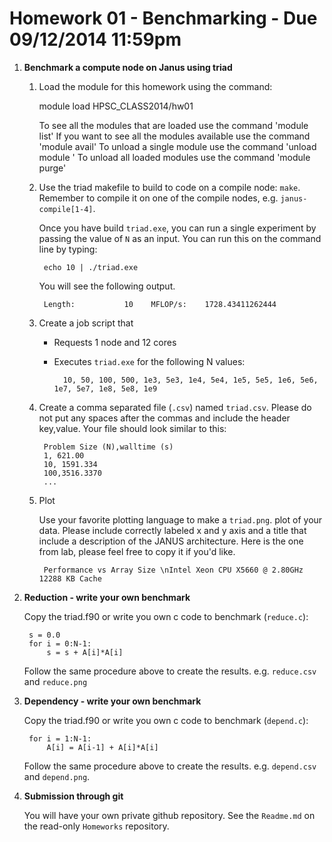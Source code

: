 # Homework 01 - Benchmarking - Due 09/12/2014 11:59pm

1. __Benchmark a compute node on Janus using triad__
	1. Load the module for this homework using the command:
	
	   module load HPSC_CLASS2014/hw01
        
	   To see all the modules that are loaded use the command 'module list'
           If you want to see all the modules available use the command 'module avail'
           To unload a single module use the command 'unload module <module-name>'
           To unload all loaded modules use the command 'module purge'

	2. Use the triad makefile to build to code on a compile node:
       `make`. Remember to compile it on one of the compile nodes,
       e.g. `janus-compile[1-4]`.
	
	   Once you have build `triad.exe`, you can run a single experiment
       by passing the value of `N` as an input.  You can run this on the
       command line by typing: 

			echo 10 | ./triad.exe

	    You will see the following output.

			Length:           10    MFLOP/s:    1728.43411262444 

	3. Create a job script that
	
		- Requests 1 node and 12 cores
		- Executes  `triad.exe` for the following N values:

				10, 50, 100, 500, 1e3, 5e3, 1e4, 5e4, 1e5, 5e5, 1e6, 5e6, 1e7, 5e7, 1e8, 5e8, 1e9


	4. Create a comma separated file (`.csv`) named
        `triad.csv`. Please do not put any spaces after the commas and
        include the header key,value. Your file should look similar
        to this:

			Problem Size (N),walltime (s)
			1, 621.00
			10, 1591.334
			100,3516.3370
			...

	5. Plot

        Use your favorite plotting language to make a `triad.png`. plot
        of your data. Please include correctly labeled x and y axis
        and a title that include a description of the JANUS
        architecture. Here is the one from lab, please feel free to
        copy it if you'd like.
		
			Performance vs Array Size \nIntel Xeon CPU X5660 @ 2.80GHz 12288 KB Cache

   
2. __Reduction - write your own benchmark__

   Copy the triad.f90 or write you own c code to benchmark (`reduce.c`):

		s = 0.0
		for i = 0:N-1:
			s = s + A[i]*A[i]

	Follow the same procedure above to create the results. e.g. `reduce.csv` and `reduce.png`

3. __Dependency - write your own benchmark__

   Copy the triad.f90 or write you own c code to benchmark (`depend.c`):

		for i = 1:N-1:
			A[i] = A[i-1] + A[i]*A[i]

	Follow the same procedure above to create the
    results. e.g. `depend.csv` and `depend.png`. 

4. __Submission through git__

   You will have your own private github repository. See the `Readme.md`
   on the read-only `Homeworks` repository.

